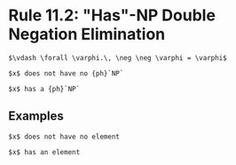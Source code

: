 Rule 11.2: "Has"-NP Double Negation Elimination
===============================================


```{rewrite-rule}
$\vdash \forall \varphi.\, \neg \neg \varphi = \varphi$

$x$ does not have no {ph}`NP`

$x$ has a {ph}`NP`
```


Examples
--------

```{rewrite-rule}
$x$ does not have no element

$x$ has an element
```
